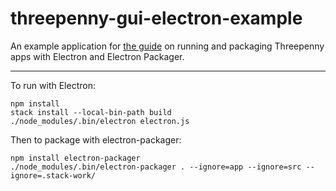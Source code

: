 # threepenny-gui-electron-example

An example application for [the guide](https://github.com/HeinrichApfelmus/threepenny-gui/blob/master/doc/electron.md)
on running and packaging Threepenny apps with Electron and Electron Packager.

*** 

To run with Electron:

```
npm install
stack install --local-bin-path build
./node_modules/.bin/electron electron.js
```

Then to package with electron-packager:

```
npm install electron-packager
./node_modules/.bin/electron-packager . --ignore=app --ignore=src --ignore=.stack-work/
```

